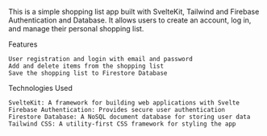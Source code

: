 This is a simple shopping list app built with SvelteKit, Tailwind and Firebase Authentication and Database. It allows users to create an account, log in, and manage their personal shopping list.

Features

    User registration and login with email and password
    Add and delete items from the shopping list
    Save the shopping list to Firestore Database

Technologies Used

    SvelteKit: A framework for building web applications with Svelte
    Firebase Authentication: Provides secure user authentication
    Firestore Database: A NoSQL document database for storing user data
    Tailwind CSS: A utility-first CSS framework for styling the app
